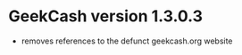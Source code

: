 GeekCash version 1.3.0.3
==========================

* removes references to the defunct geekcash.org website
